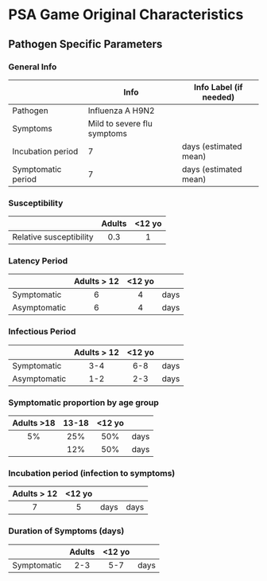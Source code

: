 # PSA Game Original Characteristics

## Pathogen Specific Parameters			

### General Info 

|                    | Info                        | Info Label (if needed) |
|--------------------|-----------------------------|------------------------|
| Pathogen           | Influenza A H9N2            |                        |
| Symptoms           | Mild to severe flu symptoms |                        |
| Incubation period  |                           7 | days (estimated mean)  |
| Symptomatic period |                           7 | days (estimated mean)  |

### Susceptibility

|                         | Adults | <12 yo |
|-------------------------|:------:|:------:|
| Relative susceptibility |    0.3 |      1 |

### Latency Period

|              | Adults > 12 | <12 yo |      |
|--------------|:-----------:|:------:|------|
| Symptomatic  |           6 |      4 | days |
| Asymptomatic |           6 |      4 | days |


### Infectious Period

|              | Adults > 12 | <12 yo |      |
|--------------|:-----------:|:------:|------|
| Symptomatic  |         3-4 |    6-8 | days |
| Asymptomatic |         1-2 |    2-3 | days |

### Symptomatic proportion by age group

| Adults >18 | 13-18 | <12 yo |      |
|:----------:|:-----:|:------:|------|
|         5% |   25% |    50% | days |
|            |   12% |    50% | days |

### Incubation period (infection to symptoms)

| Adults > 12 | <12 yo |      |      |
|:-----------:|:------:|------|------|
|           7 |      5 | days | days |

### Duration of Symptoms (days)

|             | Adults | <12 yo |      |
|-------------|:------:|:------:|------|
| Symptomatic |    2-3 |    5-7 | days |

